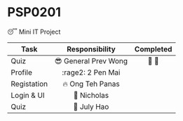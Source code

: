 # PSP0201
:sleeping: Mini IT Project


| Task        | Responsibility  | Completed |
| ------------- |:-------------:|:---------------:|
| Quiz  | :sunglasses: General Prev Wong| :bikini: :bikini: |
| Profile      | :rage2: 2 Pen Mai | |
| Registation | :fire: Ong Teh Panas | |
| Login & UI | :cop: Nicholas | |
| Quiz | :woman: July Hao | |

